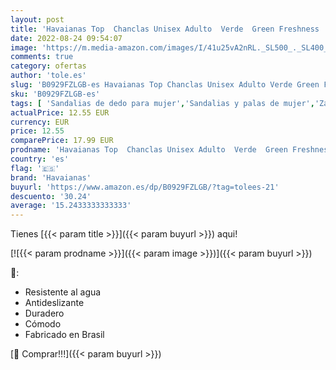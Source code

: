 ```yaml
---
layout: post
title: 'Havaianas Top  Chanclas Unisex Adulto  Verde  Green Freshness   43/44 EU'
date: 2022-08-24 09:54:07
image: 'https://m.media-amazon.com/images/I/41u25vA2nRL._SL500_._SL400_.jpg'
comments: true
category: ofertas
author: 'tole.es'
slug: 'B0929FZLGB-es Havaianas Top Chanclas Unisex Adulto Verde Green Freshness...'
sku: 'B0929FZLGB-es'
tags: [ 'Sandalias de dedo para mujer','Sandalias y palas de mujer','Zapatos','Zapatos para mujer','Zapatos y complementos','chanclas','havaianas','🇪🇸', ]
actualPrice: 12.55 EUR
currency: EUR
price: 12.55
comparePrice: 17.99 EUR
prodname: 'Havaianas Top  Chanclas Unisex Adulto  Verde  Green Freshness   43/44 EU'
country: 'es'
flag: '🇪🇸'
brand: 'Havaianas'
buyurl: 'https://www.amazon.es/dp/B0929FZLGB/?tag=tolees-21'
descuento: '30.24'
average: '15.2433333333333'
---
```


Tienes [{{< param title >}}]({{< param buyurl >}}) aqui!

[![{{< param prodname >}}]({{< param image >}})]({{< param buyurl >}})

🔎:

- Resistente al agua
- Antideslizante
- Duradero
- Cómodo
- Fabricado en Brasil

[🛒 Comprar!!!]({{< param buyurl >}})
